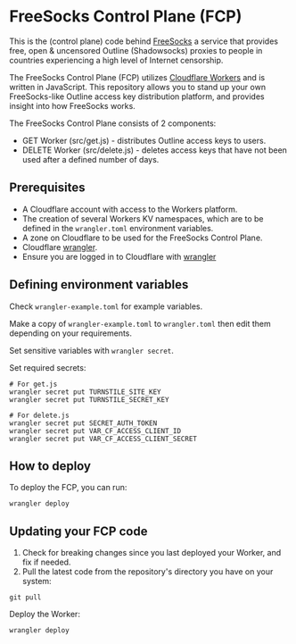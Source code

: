 # FreeSocks Control Plane (FCP)

This is the (control plane) code behind [FreeSocks](https://freesocks.org) a service that provides free, open & uncensored Outline (Shadowsocks) proxies to people in countries experiencing a high level of Internet censorship.

The FreeSocks Control Plane (FCP) utilizes [Cloudflare Workers](https://workers.cloudflare.com/) and is written in JavaScript. This repository allows you to stand up your own FreeSocks-like Outline access key distribution platform, and provides insight into how FreeSocks works.

The FreeSocks Control Plane consists of 2 components:

- GET Worker (src/get.js) - distributes Outline access keys to users.
- DELETE Worker (src/delete.js) - deletes access keys that have not been used after a defined number of days.

## Prerequisites

- A Cloudflare account with access to the Workers platform.
- The creation of several Workers KV namespaces, which are to be defined in the `wrangler.toml` environment variables.
- A zone on Cloudflare to be used for the FreeSocks Control Plane.
- Cloudflare [wrangler](https://developers.cloudflare.com/workers/wrangler/install-and-update/).
- Ensure you are logged in to Cloudflare with [wrangler](https://developers.cloudflare.com/workers/wrangler/commands/#login)

## Defining environment variables

Check `wrangler-example.toml` for example variables.

Make a copy of `wrangler-example.toml` to `wrangler.toml` then edit them depending on your requirements.

Set sensitive variables with `wrangler secret`.

Set required secrets:

```
# For get.js
wrangler secret put TURNSTILE_SITE_KEY
wrangler secret put TURNSTILE_SECRET_KEY

# For delete.js
wrangler secret put SECRET_AUTH_TOKEN
wrangler secret put VAR_CF_ACCESS_CLIENT_ID
wrangler secret put VAR_CF_ACCESS_CLIENT_SECRET
```

## How to deploy

To deploy the FCP, you can run:

```
wrangler deploy
```

## Updating your FCP code

1. Check for breaking changes since you last deployed your Worker, and fix if needed.
2. Pull the latest code from the repository's directory you have on your system:

```
git pull
```

Deploy the Worker:

```
wrangler deploy
```

